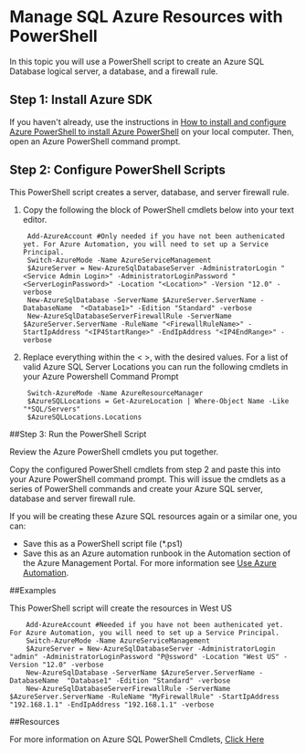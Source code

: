 <properties 
	pageTitle="Manage SQL Azure Resources with PowerShell" 
	description="SQL Azure Manage with Command Line" 
	services="sql-database" 
	documentationCenter="" 
	authors="TigerMint" 
	manager="" 
	editor=""/>

<tags 
	ms.service="sql-database" 
	ms.workload="data-management" 
	ms.tgt_pltfrm="na" 
	ms.devlang="na" 
	ms.topic="article" 
	ms.date="04/13/2015" 
	ms.author="vinsonyu"/>

# Manage SQL Azure Resources with PowerShell


In this topic you will use a PowerShell script to create an Azure SQL Database logical server, a database, and a firewall rule.

## Step 1: Install Azure SDK

If you haven't already, use the instructions in [How to install and configure Azure PowerShell to install Azure PowerShell](powershell-install-configure.md) on your local computer. Then, open an Azure PowerShell command prompt.


## Step 2: Configure PowerShell Scripts
This PowerShell script creates a server, database, and server firewall rule.


1. Copy the following the block of PowerShell cmdlets below into your text editor.
		
		
		Add-AzureAccount #Only needed if you have not been authenicated yet. For Azure Automation, you will need to set up a Service Principal.
		Switch-AzureMode -Name AzureServiceManagement
		$AzureServer = New-AzureSqlDatabaseServer -AdministratorLogin "<Service Admin Login>" -AdministratorLoginPassword "<ServerLoginPassword>" -Location "<Location>" -Version "12.0" -verbose
		New-AzureSqlDatabase -ServerName $AzureServer.ServerName -DatabaseName  "<Database1>" -Edition "Standard" -verbose
		New-AzureSqlDatabaseServerFirewallRule -ServerName $AzureServer.ServerName -RuleName "<FirewallRuleName>" -StartIpAddress "<IP4StartRange>" -EndIpAddress "<IP4EndRange>" -verbose

2. Replace everything within the < >, with the desired values. For a list of valid Azure SQL Server Locations you can run the following cmdlets in your Azure Powershell Command Prompt

		Switch-AzureMode -Name AzureResourceManager
		$AzureSQLLocations = Get-AzureLocation | Where-Object Name -Like "*SQL/Servers"
		$AzureSQLLocations.Locations

##Step 3: Run the PowerShell Script

Review the Azure PowerShell cmdlets you put together.

Copy the configured PowerShell cmdlets from step 2 and paste this into your Azure PowerShell command prompt. This will issue the cmdlets as a series of PowerShell commands and create your Azure SQL server, database and server firewall rule.  

If you will be creating these Azure SQL resources again or a similar one, you can: 

- Save this as a PowerShell script file (*.ps1)
- Save this as an Azure automation runbook in the Automation section of the Azure Management Portal. For more information see [Use Azure Automation](automation-manage-sql-database.md).

##Examples

This PowerShell script will create the resources in West US 

		Add-AzureAccount #Needed if you have not been authenicated yet. For Azure Automation, you will need to set up a Service Principal.
		Switch-AzureMode -Name AzureServiceManagement
		$AzureServer = New-AzureSqlDatabaseServer -AdministratorLogin "admin" -AdministratorLoginPassword "P@ssword" -Location "West US" -Version "12.0" -verbose
		New-AzureSqlDatabase -ServerName $AzureServer.ServerName -DatabaseName  "Database1" -Edition "Standard" -verbose
		New-AzureSqlDatabaseServerFirewallRule -ServerName $AzureServer.ServerName -RuleName "MyFirewallRule" -StartIpAddress "192.168.1.1" -EndIpAddress "192.168.1.1" -verbose

##Resources

For more information on Azure SQL PowerShell Cmdlets, [Click Here](https://msdn.microsoft.com/library/dn546726.aspx)
